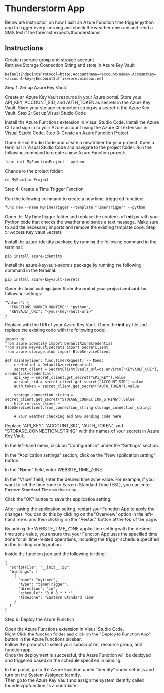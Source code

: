 # Thunderstorm App

Below are instruction on how I built an Azure Function time trigger python app to trigger every morning and check the weather open api and send a SMS text if the forecast expects thunderstorms. 

## Instructions

Create resoruce group and stroage account.  
Retrieve Storage Connection String and store in Azure Key Vault
```
DefaultEndpointsProtocol=https;AccountName=<account-name>;AccountKey=<account-key>;EndpointSuffix=core.windows.net
```  

Step 1: Set up Azure Key Vault

Create an Azure Key Vault resource in your Azure portal.
Store your API_KEY, ACCOUNT_SID, and AUTH_TOKEN as secrets in the Azure Key Vault.
Store your storage connection string as a secret in the Azure Key Vault.
Step 2: Set up Visual Studio Code

Install the Azure Functions extension in Visual Studio Code.
Install the Azure CLI and sign in to your Azure account using the Azure CLI extension in Visual Studio Code.
Step 3: Create an Azure Function Project

Open Visual Studio Code and create a new folder for your project.
Open a terminal in Visual Studio Code and navigate to the project folder.
Run the following command to create a new Azure Function project:
```
func init MyFunctionProject --python
```  
Change to the project folder:
```
cd MyFunctionProject
```  
Step 4: Create a Time Trigger Function

Run the following command to create a new time-triggered function:
```
func new --name MyTimeTrigger --template "TimerTrigger" --python
```  
Open the MyTimeTrigger folder and replace the contents of __init__.py with your Python code that checks the weather and sends a text message. Make sure to add the necessary imports and remove the existing template code.
Step 5: Access Key Vault Secrets

Install the azure-identity package by running the following command in the terminal:
``` 
pip install azure-identity
```  
Install the azure-keyvault-secrets package by running the following command in the terminal:
```
pip install azure-keyvault-secrets
```  
Open the local.settings.json file in the root of your project and add the following settings:
```  
"Values": {
  "FUNCTIONS_WORKER_RUNTIME": "python",
  "KEYVAULT_URI": "<your-key-vault-uri>"
}
```  
Replace <your-key-vault-uri> with the URI of your Azure Key Vault.
Open the __init__.py file and replace the existing code with the following code:
```
import os
from azure.identity import DefaultAzureCredential
from azure.keyvault.secrets import SecretClient
from azure.storage.blob import BlobServiceClient

def main(mytimer: func.TimerRequest) -> None:
    credential = DefaultAzureCredential()
    secret_client = SecretClient(vault_url=os.environ["KEYVAULT_URI"], credential=credential)
    api_key = secret_client.get_secret("API_KEY").value
    account_sid = secret_client.get_secret("ACCOUNT_SID").value
    auth_token = secret_client.get_secret("AUTH_TOKEN").value

    storage_connection_string = secret_client.get_secret("STORAGE_CONNECTION_STRING").value
    blob_service_client = BlobServiceClient.from_connection_string(storage_connection_string)

    # Your weather checking and SMS sending code here

```  
Replace "API_KEY", "ACCOUNT_SID", "AUTH_TOKEN", and "STORAGE_CONNECTION_STRING" with the names of your secrets in Azure Key Vault.  




In the left-hand menu, click on "Configuration" under the "Settings" section.  

In the "Application settings" section, click on the "New application setting" button.  

In the "Name" field, enter WEBSITE_TIME_ZONE.  

In the "Value" field, enter the desired time zone value. For example, if you want to set the time zone to Eastern Standard Time (EST), you can enter Eastern Standard Time as the value.  

Click the "OK" button to save the application setting.  

After saving the application setting, restart your Function App to apply the changes. You can do this by clicking on the "Overview" option in the left-hand menu and then clicking on the "Restart" button at the top of the page.  

By adding the WEBSITE_TIME_ZONE application setting with the desired time zone value, you ensure that your Function App uses the specified time zone for all time-related operations, including the trigger schedule specified in the binding configuration.  

Inside the function.json add the following binding:  
```
{
  "scriptFile": "__init__.py",
  "bindings": [
    {
      "name": "mytimer",
      "type": "timerTrigger",
      "direction": "in",
      "schedule": "0 0 8 * * *",
      "timeZone": "Eastern Standard Time" 
    }
  ]
}
```  

Step 6: Deploy the Azure Function

Open the Azure Functions extension in Visual Studio Code.  
Right Click the function folder and click on the "Deploy to Function App" button in the Azure Functions sidebar.  
Follow the prompts to select your subscription, resource group, and function app.  
Once the deployment is successful, the Azure Function will be deployed and triggered based on the schedule specified in binding.

In the portal, go to the Azure Function under "Identity" under settings and turn on the System Assigned Identify.  
Then go to the Azure Key Vault and assign the system identify called thunderappfunction as a contributer.  
